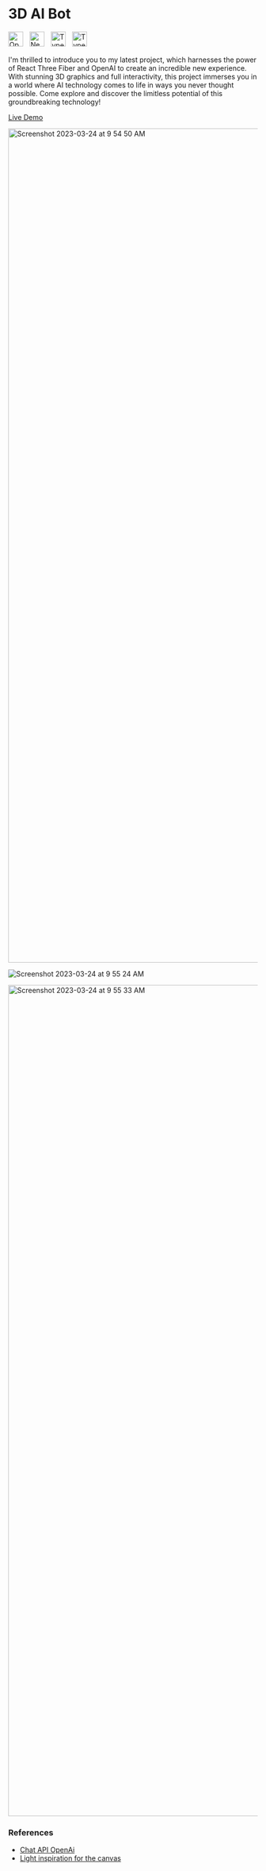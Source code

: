 # 3D AI Bot

<img align="left" alt="OpenAi" width="30px" style="padding-right:10px;" src="https://upload.wikimedia.org/wikipedia/commons/thumb/0/04/ChatGPT_logo.svg/512px-ChatGPT_logo.svg.png" />

<img align="left" alt="NextJS" width="30px" style="padding-right:10px;" src="https://global.discourse-cdn.com/standard17/uploads/threejs/original/2X/e/e4f86d2200d2d35c30f7b1494e96b9595ebc2751.png" />

<img align="left" alt="TypeScript" width="30px" style="padding-right:10px;" src="https://www.vectorlogo.zone/logos/reactjs/reactjs-icon.svg" />

<img align="left" alt="TypeScript" width="30px" style="padding-right:10px;" src="https://cdn.jsdelivr.net/gh/devicons/devicon/icons/typescript/typescript-plain.svg" />

<br/>
<br/>

I'm thrilled to introduce you to my latest project, which harnesses the power of React Three Fiber and OpenAI to create an incredible new experience. With stunning 3D graphics and full interactivity, this project immerses you in a world where AI technology comes to life in ways you never thought possible. Come explore and discover the limitless potential of this groundbreaking technology!

[Live Demo](https://3d-chatbot.vercel.app/)

<img width="1680" alt="Screenshot 2023-03-24 at 9 54 50 AM" src="https://user-images.githubusercontent.com/76642519/227436694-de698e65-9c71-4a2a-a948-84e4905aa53e.png">

![Screenshot 2023-03-24 at 9 55 24 AM](https://user-images.githubusercontent.com/76642519/227437131-f294daa8-754d-42b8-9ffe-b85f1718927c.png)

<img width="1674" alt="Screenshot 2023-03-24 at 9 55 33 AM" src="https://user-images.githubusercontent.com/76642519/227437017-20296804-0b03-4e0c-a709-c2a8a600bb7b.png">



### References

-   [Chat API OpenAi](https://platform.openai.com/docs/api-reference/chat/create)
-   [Light inspiration for the canvas](https://codesandbox.io/s/tx1pq)
